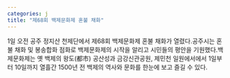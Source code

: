 ```yaml
---
categories: j
title: "제68회 백제문화제 혼불 채화"
---
```

1일 오전 공주 정지산 천제단에서 제68회 백제문화제 혼불 채화가 열렸다.공주시는 혼불 채화 및 봉송합화 점화로 백제문화제의 시작을 알리고 시민들의 평안을 기원했다.백제문화제는 옛 백제의 왕도(都市) 공산성과 금강신관공원, 제민천 일원에서에서 1일부터 10일까지 열흘간 1500년 전 백제의 역사와 문화를 한눈에 보고 즐길 수 있다.